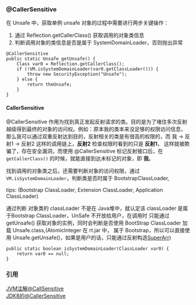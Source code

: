 ### @CallerSensitive

在 Unsafe 中，获取单例 unsafe 对象的过程中需要进行两步关键操作：

1. 通过 Reflection.getCallerClass() 获取调用的对象类信息
2. 判断调用对象的类信息是否是属于 SystemDomainLoader，否则抛出异常

```
@CallerSensitive
public static Unsafe getUnsafe() {
    Class var0 = Reflection.getCallerClass();
    if (!VM.isSystemDomainLoader(var0.getClassLoader())) {
        throw new SecurityException("Unsafe");
    } else {
        return theUnsafe;
    }
}
```


#### CallerSensitive

@CallerSensitive 作用为找到真正发起反射请求的类。目的是为了堵住多次反射越级得到最终的对象的访问权。例如：原本我的类本来没足够的权限访问信息，
那么我可以通过双重反射达到目的，反射相关的类是有很高的权限的，而 我 -> 反射1 -> 反射2 这样的调用链上，__反射2__ 检查权限时看到的只是 __反射1__，
这样就被欺骗了，存在安全漏洞，而使用 @CallerSensitive 标记反射接口后，在 `getCallerClass()` 的时候，就能直接到达未标记的对象，即 __我__。 

找到调用的对象类之后，还需要判断对象的访问权限，通过 `VM.isSystemDomainLoader`，判断类是否时属于 BootstrapClassLoader,

tips: (Bootstrap ClassLoader, Extension ClassLoader, Application ClassLoader)

通过判断 对象类的 classLoader 不是在 Java堆中，就认定该 classLoader 是属于Bootstrap ClassLoader，UnSafe 不开放给用户，在调用时
只能通过 getUnsafe() 获取对象的实例，同时会判断是否使用 BootStrap ClassLoader 加载 Unsafe.class,(AtomicInteger 在 rt.jar 中，
属于 Bootstrap，所以可以直接使用 Unsafe.getUnsafe()，如果是用户的话，只能通过反射构造[SuperArr](/src/Basic/unsafe/UnsafeI.java))

```
public static boolean isSystemDomainLoader(ClassLoader var0) {
    return var0 == null;
}
```


### 引用

[JVM注解@CallSensitive](https://blog.csdn.net/HEL_WOR/article/details/50199797)  
[JDK8的@CallerSensitive](https://blog.csdn.net/aguda_king/article/details/72355807)